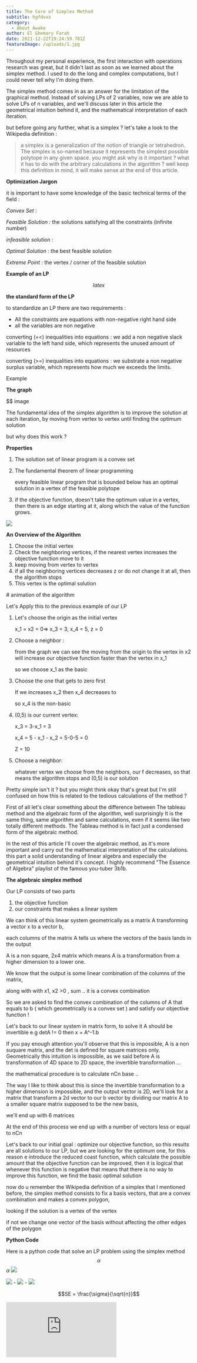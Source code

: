 ```yaml
---
title: The Core of Simplex Method
subtitle: hgfdvxs
category:
  - About Awake
author: El Ghemary Farah
date: 2021-12-22T19:24:59.781Z
featureImage: /uploads/1.jpg
---
```

Throughout my personal experience, the first interaction with operations research was great, but it didn't last as soon as we learned about the simplex method. I used to do the long and complex computations, but I could never tell why I'm doing them.

The simplex method comes in as an answer for the limitation of the graphical method. Instead of solving LPs of 2 variables, now we are able to solve LPs of n variables, and we'll discuss later in this article the geometrical intuition behind it, and the mathematical interpretation of each iteration.

but before going any further, what is a simplex ? let's take a look to the Wikipedia definition :

> a simplex is a generalization of the notion of triangle or tetrahedron. The simplex is so-named because it represents the simplest possible polytope in any given space.
you might ask why is it important ? what it has to do with the arbitrary calculations in the algorithm ? well keep this definition in mind, it will make sense at the end of this article.

**Optimization Jargon**

it is important to have some knowledge of the basic technical terms of the field :

*Convex Set :*

*Feasible Solution :* the solutions satisfying all the constraints (infinite number)

*infeasible solution :*

*Optimal Solution :* the best feasible solution

*Extreme Point :* the vertex / corner of the feasible solution

**Example of an LP**

$$ latex$$

**the standard form of the LP**

to standardize an LP there are two requirements :

* All the constraints are equations with non-negative right hand side
* all the variables are non negative

converting (=<) inequalities into equations : we add a non negative slack variable to the left hand side, which represents the unused amount of resources

converting (>=) inequalities into equations : we substrate a non negative surplus variable, which represents how much we exceeds the limits.

Example

**The graph**

$$ image

The fundamental idea of the simplex algorithm is to improve the solution at each iteration, by moving from vertex to vertex until finding the optimum solution

but why does this work ?

**Properties**

1. The solution set of linear program is a convex set
2. The fundamental theorem of linear programming

   every feasible linear program that is bounded below has an optimal solution in a vertex of the feasible polytope
3. if the objective function, doesn't take the optimum value in a vertex, then there is an edge starting at it, along which the value of the function grows.

![](https://upload.wikimedia.org/wikipedia/commons/d/d4/Simplex-method-3-dimensions.png)

**An** **Overview of the Algorithm**

1. Choose the initial vertex
2. Check the neighboring vertices, if the nearest vertex increases the objective function move to it
3. keep moving from vertex to vertex
4. if all the neighboring vertices decreases z or do not change it at all, then the algorithm stops
5. This vertex is the optimal solution

\# animation of the algorithm

Let's Apply this to the previous example of our LP

1. Let's choose the origin as the initial vertex

   x_1 = x2 = 0=> x_3 = 3, x_4 = 5, z = 0
2. Choose a neighbor :

   from the graph we can see the moving from the origin to the vertex in x2 will increase our objective function faster than the vertex in x_1

   so we choose x_1 as the basic
3. Choose the one that gets to zero first

   If we increases x_2 then x_4 decreases to

   so x_4 is the non-basic
4. (0,5) is our current vertex:

   x_3 = 3-x_1 = 3

   x_4 = 5 - x_1 - x_2 = 5-0-5 = 0

   Z = 10
5. Choose a neighbor:

   whatever vertex we choose from the neighbors, our f decreases, so that means the algorithm stops and (0,5) is our solution

Pretty simple isn't it ? but you might think okay that's great but I'm still confused on how this is related to the tedious calculations of the method ?

First of all let's clear something about the difference between The tableau method and the algebraic form of the algorithm, well surprisingly It is the same thing, same algorithm and same calculations, even if it seems like two totally different methods. The Tableau method is in fact just a condensed form of the algebraic method.

In the rest of this article I'll cover the algebraic method, as it's more important and carry out the mathematical interpretation of the calculations. this part a solid understanding of linear algebra and especially the geometrical intuition behind it's concept. I highly recommend "The Essence of Algebra" playlist of the famous you-tuber 3b1b.

**The algebraic simplex method**

Our LP consists of two parts

1. the objective function
2. our constraints that makes a linear system

We can think of this linear system geometrically as a matrix A transforming a vector x to a vector b,

each columns of the matrix A tells us where the vectors of the basis lands in the output

A is a non square, 2x4 matrix which means A is a transformation from a higher dimension to a lower one.

We know that the output is some linear combination of the columns of the matrix,

along with with x1, x2 >0 , sum .. it is a convex combination

So we are asked to find the convex combination of the columns of A that equals to b ( which geometrically is a convex set ) and satisfy our objective function !

Let's back to our linear system in matrix form, to solve it A should be invertible e.g detA != 0 then x = A^-1.b

If you pay enough attention you'll observe that this is impossible, A is a non suquare matrix, and the det is defined for square matrices only. Geometrically this intuition is impossible, as we said before A is transformation of 4D space to 2D space, the invertible transformation ...

the mathematical procedure is to calculate nCn base ..

The way I like to think about this is since the invertible transformation to a higher dimension is impossible, and the output vector is 2D, we'll look for a matrix that transform a 2d vector to our b vector by dividing our matrix A to a smaller square matrix supposed to be the new basis,

we'll end up with 6 matrices

At the end of this process we end up with a number of vectors less or equal to nCn

Let's back to our initial goal : optimize our objective function, so this results are all solutions to our LP, but we are looking for the optimum one, for this reason e introduce the reduced coast function, which calculate the possible amount that the objective function can be improved, then it is logical that whenever this function is negative that means that there is no way to improve this function, we find the basic optimal solution

now do u remember the Wikipedia definition of a simplex that I mentioned before, the simplex method consists to fix a basis vectors, that are a convex combination and makes a convex polygon,

looking if the solution is a vertex of the vertex

if not we change one vector of the basis without affecting the other edges of the polygon

**Python Code**

Here is a python code that solve an LP problem using the simplex method
$$\alpha$$
$\alpha$
<img src="https://render.githubusercontent.com/render/math?math=\alpha">

<img src="https://latex.codecogs.com/gif.latex?O_t=\text { Onset event at time bin } t " /> 
- <img src="https://latex.codecogs.com/gif.latex?s=\text { sensor reading }  " /> 
- <img src="https://latex.codecogs.com/gif.latex?P(s | O_t )=\text { Probability of a sensor reading value when sleep onset is observed at a time bin } t " />

```math
SE = \frac{\sigma}{\sqrt{n}}
```
![](https://latex.codecogs.com/svg.latex?y%3Dx%5E2)

